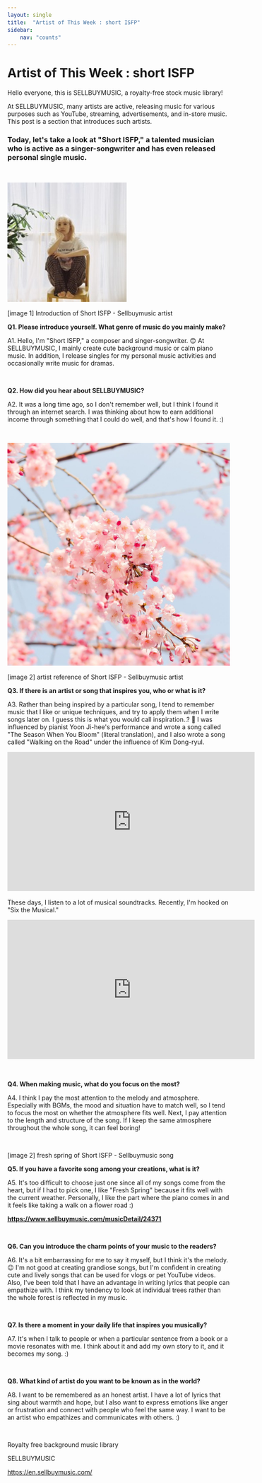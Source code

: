 ```yaml
---
layout: single
title:  "Artist of This Week : short ISFP"
sidebar:
    nav: "counts"
---
```

<h1>Artist of This Week : short ISFP</h1>
<p>Hello everyone, this is SELLBUYMUSIC, a royalty-free stock music library!</p>
<p>At SELLBUYMUSIC, many artists are active, releasing music for various purposes such as YouTube, streaming, advertisements, and in-store music. This post is a section that introduces such artists.</p>
<h3>Today, let&#39;s take a look at &quot;Short ISFP,&quot; a talented musician who is active as a singer-songwriter and has even released personal single music.</h3>
<p>&nbsp;</p>

<img src="../images/2023-05-08-ArtlistISFP/키작은ISFP.jpg" alt="키작은ISFP" style="zoom:150%;" />

<p>[image 1] Introduction of Short ISFP - Sellbuymusic artist </p>
<p><strong>Q1. Please introduce yourself. What genre of music do you mainly make?</strong></p>
<p>A1. Hello, I&#39;m &quot;Short ISFP,&quot; a composer and singer-songwriter. 😊 At SELLBUYMUSIC, I mainly create cute background music or calm piano music. In addition, I release singles for my personal music activities and occasionally write music for dramas.</p>
<p>&nbsp;</p>
<p><strong>Q2. How did you hear about SELLBUYMUSIC?</strong></p>
<p>A2. It was a long time ago, so I don&#39;t remember well, but I think I found it through an internet search. I was thinking about how to earn additional income through something that I could do well, and that&#39;s how I found it. :)</p>
<p>&nbsp;</p>

<img src="../images/2023-05-08-ArtlistISFP/shortisfp_freshspring.jpg" alt="shortisfp_freshspring" style="zoom:67%;" />

<p>[image 2] artist reference of Short ISFP - Sellbuymusic artist </p>
<p><strong>Q3. If there is an artist or song that inspires you, who or what is it?</strong></p>
<p>A3. Rather than being inspired by a particular song, I tend to remember music that I like or unique techniques, and try to apply them when I write songs later on. I guess this is what you would call inspiration..? 🥰 I was influenced by pianist Yoon Ji-hee&#39;s performance and wrote a song called &quot;The Season When You Bloom&quot; (literal translation), and I also wrote a song called &quot;Walking on the Road&quot; under the influence of Kim Dong-ryul. </p>
<iframe width="560" height="315" src="https://www.youtube.com/embed/lyn_X8H7PCE" frameborder="0" allowfullscreen></iframe>
<p>These days, I listen to a lot of musical soundtracks. Recently, I&#39;m hooked on &quot;Six the Musical.&quot;</p>
<iframe width="560" height="315" src="https://www.youtube.com/embed/egqqtAo8WSI" frameborder="0" allowfullscreen></iframe>
<p>&nbsp;</p>
<p><strong>Q4. When making music, what do you focus on the most?</strong></p>
<p>A4. I think I pay the most attention to the melody and atmosphere. Especially with BGMs, the mood and situation have to match well, so I tend to focus the most on whether the atmosphere fits well. Next, I pay attention to the length and structure of the song. If I keep the same atmosphere throughout the whole song, it can feel boring!</p>
<p>&nbsp;</p>
<p>[image 2] fresh spring of Short ISFP - Sellbuymusic song </p>
<p><strong>Q5. If you have a favorite song among your creations, what is it?</strong></p>
<p>A5. It&#39;s too difficult to choose just one since all of my songs come from the heart, but if I had to pick one, I like &quot;Fresh Spring&quot; because it fits well with the current weather. Personally, I like the part where the piano comes in and it feels like taking a walk on a flower road :) </p>
<p><strong><a href='https://www.sellbuymusic.com/musicDetail/24371' target='_blank' class='url'>https://www.sellbuymusic.com/musicDetail/24371</a></strong></p>
<p>&nbsp;</p>
<p><strong>Q6. Can you introduce the charm points of your music to the readers?</strong></p>
<p>A6. It&#39;s a bit embarrassing for me to say it myself, but I think it&#39;s the melody. 😉 I&#39;m not good at creating grandiose songs, but I&#39;m confident in creating cute and lively songs that can be used for vlogs or pet YouTube videos. Also, I&#39;ve been told that I have an advantage in writing lyrics that people can empathize with. I think my tendency to look at individual trees rather than the whole forest is reflected in my music.</p>
<p>&nbsp;</p>
<p><strong>Q7. Is there a moment in your daily life that inspires you musically?</strong></p>
<p>A7. It&#39;s when I talk to people or when a particular sentence from a book or a movie resonates with me. I think about it and add my own story to it, and it becomes my song. :)</p>
<p>&nbsp;</p>
<p><strong>Q8. What kind of artist do you want to be known as in the world?</strong></p>
<p>A8. I want to be remembered as an honest artist. I have a lot of lyrics that sing about warmth and hope, but I also want to express emotions like anger or frustration and connect with people who feel the same way. I want to be an artist who empathizes and communicates with others. :)</p>
<p>&nbsp;</p>
<p>Royalty free background music library</p>
<p>SELLBUYMUSIC</p>
<p><a href='https://en.sellbuymusic.com/' target='_blank' class='url'>https://en.sellbuymusic.com/</a></p>